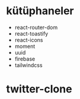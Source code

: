 # kütüphaneler

- react-router-dom
- react-toastify
- react-icons
- moment
- uuid
- firebase
- tailwindcss
# twitter-clone
